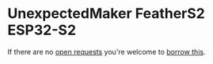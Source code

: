 # UnexpectedMaker FeatherS2 ESP32-S2
If there are no [open requests](../../../../issues?q=is%3Aissue+is%3Aopen+%22UnexpectedMaker+FeatherS2+ESP32-S2%22+in%3Atitle) you're welcome to [borrow this](../../../../issues/new?title=Borrow+request+for+UnexpectedMaker+FeatherS2+ESP32-S2&body=1+piece+of+%5Bthis%5D%28..%2Fblob%2Fmain%2F.%2FHardware%2FMicrocontrollers%2FUnexpectedMaker_FeatherS2_ESP32-S2.md%29+for+~2+weeks.).